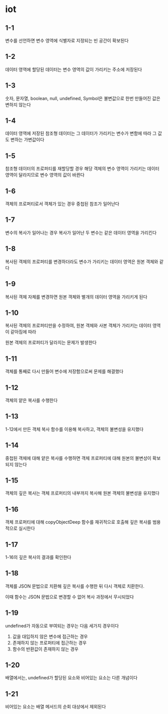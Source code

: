 # iot

## 1-1

변수를 선언하면 변수 영역에 식별자로 지정되는 빈 공간이 확보된다

## 1-2

데이터 영역에 할당된 데이터는 변수 영역의 값이 가리키는 주소에 저장된다

## 1-3

숫자, 문자열, boolean, null, undefined, Symbol은 불변값으로 한번 만들어진 값은 변하지 않는다

## 1-4

데이터 영역에 저장된 참조형 데이터는 그 데이터가 가리키는 변수가 변함에 따라 그 값도 변하는 가변값이다

## 1-5

참조형 데이터의 프로퍼티를 재할당할 경우 해당 객체의 변수 영역이 가리키는 데이터 영역이 달라지므로 변수 영역의 값이 바뀐다

## 1-6

객체의 프로퍼티로서 객체가 있는 경우 중첩된 참조가 일어난다

## 1-7

변수의 복사가 일어나는 경우 복사가 일어난 두 변수는 같은 데이터 영역을 가리킨다

## 1-8

복사된 객체의 프로퍼티를 변경하더라도 변수가 가리키는 데이터 영역은 원본 객체와 같다 

## 1-9

복사된 객체 자체를 변경하면 원본 객체와 별개의 데이터 영역을 가리키게 된다

## 1-10

복사된 객체의 프로퍼티만을 수정하여, 원본 객체와 사본 객체가 가리키는 데이터 영역이 같아짐에 따라

원본 객체의 프로퍼티가 달라지는 문제가 발생한다

## 1-11

객체를 통째로 다시 만들어 변수에 저장함으로써 문제를 해결했다

## 1-12

객체의 얕은 복사를 수행한다

## 1-13

1-12에서 만든 객체 복사 함수를 이용해 복사하고, 객체의 불변성을 유지했다

## 1-14

중첩된 객체에 대해 얕은 복사를 수행하면 객체 프로퍼티에 대해 원본의 불변성이 확보되지 않는다

## 1-15

객체의 깊은 복사는 객체 프로퍼티의 내부까지 복사해 원본 객체의 불변성을 유지했다

## 1-16

객체 프로퍼티에 대해 copyObjectDeep 함수를 재귀적으로 호출해 깊은 복사를 범용적으로 실시한다

## 1-17

1-16의 깊은 복사의 결과를 확인한다

## 1-18

객체를 JSON 문법으로 치환해 깊은 복사를 수행한 뒤 다시 객체로 치환한다. 

이때 함수는 JSON 문법으로 변경할 수 없어 복사 과정에서 무시되었다

## 1-19

undefined가 자동으로 부여되는 경우는 다음 세가지 경우이다

1. 값을 대입하지 않은 변수에 접근하는 경우
2. 존재하지 않는 프로퍼티에 접근하는 경우
3. 함수의 반환값이 존재하지 않는 경우

## 1-20

배열에서는, undefined가 할당된 요소와 비어있는 요소는 다른 개념이다

## 1-21

비어있는 요소는 배열 메서드의 순회 대상에서 제외된다

